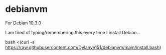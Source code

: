 # debianvm
For Debian 10.3.0

I am tired of typing/remembering this every time I install Debian...

bash <(curl -s https://raw.githubusercontent.com/Dylanve151/debianvm/main/install.bash)
